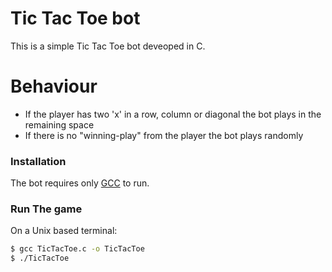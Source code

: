 # Tic Tac Toe bot

This is a simple Tic Tac Toe bot deveoped in C.

# Behaviour

  - If the player has two 'x' in a row, column or diagonal the bot plays in the remaining space
  - If there is no "winning-play" from the player the bot plays randomly


### Installation

The bot requires only [GCC](https://www.gnu.org/software/gcc/) to run.

### Run The game

On a Unix based terminal:

```sh
$ gcc TicTacToe.c -o TicTacToe
$ ./TicTacToe
```
